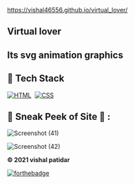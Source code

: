 
https://vishal46556.github.io/virtual_lover/



## Virtual lover
  
  ## Its svg animation graphics
  
## 📌 Tech Stack 
[![HTML](https://img.shields.io/badge/html5%20-%23E34F26.svg?&style=for-the-badge&logo=html5&logoColor=white)](https://github.com/vishal46556/LGMVIP-WebDev/search?l=html)&nbsp;
[![CSS](https://img.shields.io/badge/css3%20-%231572B6.svg?&style=for-the-badge&logo=css3&logoColor=white)](https://github.com/vishal46556/LGMVIP-WebDev/search?l=css)&nbsp;  

## 📌 Sneak Peek of Site 🙈 : 
![Screenshot (41)](https://user-images.githubusercontent.com/79128256/132114466-baa8c8b4-58d5-4d61-9a10-fff1267a0254.png)

![Screenshot (42)](https://user-images.githubusercontent.com/79128256/132114469-86a017dc-5d45-4bc1-a128-f6b7742548a5.png)

**© 2021 vishal patidar** 

[![forthebadge](https://forthebadge.com/images/badges/built-with-love.svg)](https://forthebadge.com)

